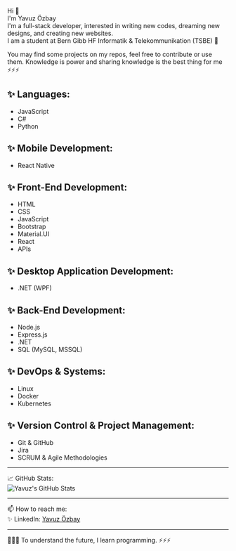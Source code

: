 Hi 👋  
I'm Yavuz Özbay  
I'm a full-stack developer, interested in writing new codes, dreaming new designs, and creating new websites.  
I am a student at Bern Gibb HF Informatik & Telekommunikation (TSBE) 🌱  

You may find some projects on my repos, feel free to contribute or use them. Knowledge is power and sharing knowledge is the best thing for me ⚡⚡⚡  

✨ Languages:  
---------------------------------------------------------------------------------------------------------------  
- JavaScript
- C# 
- Python   

✨ Mobile Development:  
---------------------------------------------------------------------------------------------------------------  
- React Native  

✨ Front-End Development:  
---------------------------------------------------------------------------------------------------------------  
- HTML  
- CSS  
- JavaScript  
- Bootstrap  
- Material.UI  
- React  
- APIs 
  
✨ Desktop Application Development:  
---------------------------------------------------------------------------------------------------------------  
- .NET (WPF)  

✨ Back-End Development:  
---------------------------------------------------------------------------------------------------------------  
- Node.js  
- Express.js  
- .NET  
- SQL (MySQL, MSSQL)
  
✨ DevOps & Systems:  
---------------------------------------------------------------------------------------------------------------  
- Linux  
- Docker  
- Kubernetes  

✨ Version Control & Project Management:  
---------------------------------------------------------------------------------------------------------------  
- Git & GitHub  
- Jira  
- SCRUM & Agile Methodologies  

---------------------------------------------------------------------------------------------------------------  

📈 GitHub Stats:  
![Yavuz's GitHub Stats](https://github-readme-stats.vercel.app/api?username=yavuzoz&show_icons=true&theme=radical)  

---------------------------------------------------------------------------------------------------------------  

📫 How to reach me:  
✨ LinkedIn: [Yavuz Özbay](https://www.linkedin.com/in/yavuz-özbay-01739b1b1)  

---------------------------------------------------------------------------------------------------------------  

🌱🌱🌱 To understand the future, I learn programming. ⚡⚡⚡  

